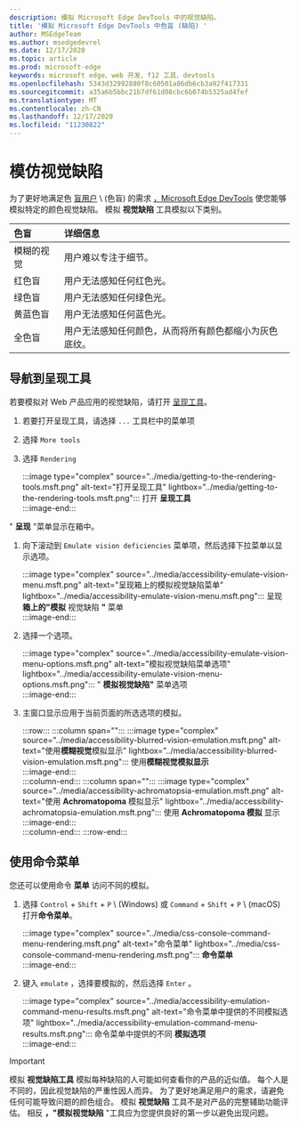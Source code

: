 ```yaml
---
description: 模拟 Microsoft Edge DevTools 中的视觉缺陷。
title: '模拟 Microsoft Edge DevTools 中色盲 (缺陷) '
author: MSEdgeTeam
ms.author: msedgedevrel
ms.date: 12/17/2020
ms.topic: article
ms.prod: microsoft-edge
keywords: microsoft edge、web 开发、f12 工具、devtools
ms.openlocfilehash: 5343d32992880f8c60501a86db6cb3a92f417331
ms.sourcegitcommit: a35a6b5bbc21b7df61d08cbc6b074b5325ad4fef
ms.translationtype: MT
ms.contentlocale: zh-CN
ms.lasthandoff: 12/17/2020
ms.locfileid: "11230822"
---
```

# 模仿视觉缺陷

为了更好地满足色 [盲用户][ColorblindawarenessMain] \ (色盲\) 的需求 [，Microsoft Edge DevTools][DevtoolsIndex] 使您能够模拟特定的颜色视觉缺陷。  模拟 **视觉缺陷** 工具模拟以下类别。  

| 色盲 | 详细信息 |  
|:--- |:--- |  
| 模糊的视觉 | 用户难以专注于细节。 |   
| 红色盲 | 用户无法感知任何红色光。 |  
| 绿色盲 | 用户无法感知任何绿色光。 |  
| 黄蓝色盲 | 用户无法感知任何蓝色光。 |  
| 全色盲 | 用户无法感知任何颜色，从而将所有颜色都缩小为灰色底纹。 |  

## 导航到呈现工具  

若要模拟对 Web 产品应用的视觉缺陷，请打开 [呈现工具][DevtoolsRenderingToolsIndex]。  

1.  若要打开呈现工具，请选择 `...` 工具栏中的菜单项  
1.  选择 `More tools`  
1.  选择 `Rendering`  
    
    :::image type="complex" source="../media/getting-to-the-rendering-tools.msft.png" alt-text="打开呈现工具" lightbox="../media/getting-to-the-rendering-tools.msft.png":::
       打开 **呈现工具**  
    :::image-end:::  

" **呈现** "菜单显示在箱中。  

1.  向下滚动到 `Emulate vision deficiencies` 菜单项，然后选择下拉菜单以显示选项。  
    
    :::image type="complex" source="../media/accessibility-emulate-vision-menu.msft.png" alt-text="呈现箱上的模拟视觉缺陷菜单" lightbox="../media/accessibility-emulate-vision-menu.msft.png":::
       呈现 **箱上的"模拟** 视觉缺陷 **"** 菜单  
    :::image-end:::  
    
1.  选择一个选项。  
    
    :::image type="complex" source="../media/accessibility-emulate-vision-menu-options.msft.png" alt-text="模拟视觉缺陷菜单选项" lightbox="../media/accessibility-emulate-vision-menu-options.msft.png":::
       " **模拟视觉缺陷"** 菜单选项  
    :::image-end:::  
    
1.  主窗口显示应用于当前页面的所选选项的模拟。  
    
    :::row:::
       :::column span="":::
          :::image type="complex" source="../media/accessibility-blurred-vision-emulation.msft.png" alt-text="使用**模糊视觉**模拟显示" lightbox="../media/accessibility-blurred-vision-emulation.msft.png":::
             使用**模糊视觉模拟显示**  
          :::image-end:::  
       :::column-end:::
       :::column span="":::
          :::image type="complex" source="../media/accessibility-achromatopsia-emulation.msft.png" alt-text="使用 **Achromatopoma** 模拟显示" lightbox="../media/accessibility-achromatopsia-emulation.msft.png":::
             使用 **Achromatopoma 模拟** 显示 :::image-end:::  
       :::column-end:::
    :::row-end:::
    
## 使用命令菜单  

您还可以使用命令 **菜单** 访问不同的模拟。  

1.  选择 `Control` + `Shift` + `P` \ (Windows\) 或 `Command` + `Shift` + `P` \ (macOS\) 打开**命令菜单**。  
    
    :::image type="complex" source="../media/css-console-command-menu-rendering.msft.png" alt-text="命令菜单" lightbox="../media/css-console-command-menu-rendering.msft.png":::
       **命令菜单**  
    :::image-end:::  
    
1.  键入 `emulate` ，选择要模拟的，然后选择 `Enter` 。  
    
    :::image type="complex" source="../media/accessibility-emulation-command-menu-results.msft.png" alt-text="命令菜单中提供的不同模拟选项" lightbox="../media/accessibility-emulation-command-menu-results.msft.png":::
       命令菜单中提供的不同 **模拟选项**  
    :::image-end:::  
    
> [!IMPORTANT]
> 模拟 **视觉缺陷工具** 模拟每种缺陷的人可能如何查看你的产品的近似值。  每个人是不同的，因此视觉缺陷的严重性因人而异。  为了更好地满足用户的需求，请避免任何可能导致问题的颜色组合。  模拟 **视觉缺陷** 工具不是对产品的完整辅助功能评估。  相反 **，"模拟视觉缺陷** "工具应为您提供良好的第一步以避免出现问题。  

<!-- links -->  

[DevtoolsIndex]: ../index.md "Microsoft Edge (Chromium) 开发人员工具 |Microsoft Docs"  
[DevtoolsRenderingToolsIndex]: ../rendering-tools/index.md "分析运行时性能 |Microsoft Docs"  

[ColorblindawarenessMain]: http://www.colourblindawareness.org "色盲意识组织"  

[AmfcbMain]: https://www.amfcb.org "American Foundation for the Color Blind (AFCB) "  

